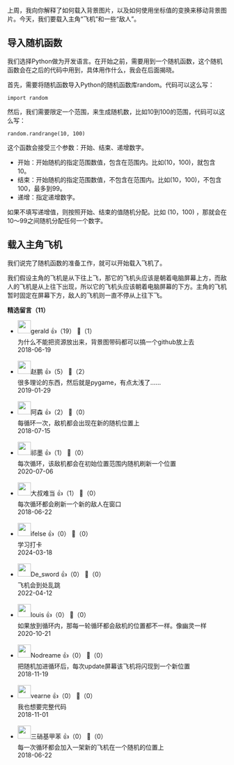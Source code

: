 上周，我向你解释了如何载入背景图片，以及如何使用坐标值的变换来移动背景图片。今天，我们要载入主角“飞机”和一些“敌人”。

## 导入随机函数

我们选择Python做为开发语言。在开始之前，需要用到一个随机函数，这个随机函数会在之后的代码中用到，具体用作什么，我会在后面揭晓。

首先，需要将随机函数导入Python的随机函数库random。代码可以这么写：

```
import random
```

然后，我们需要限定一个范围，来生成随机数，比如10到100的范围，代码可以这么写：

```
random.randrange(10, 100)
```

这个函数会接受三个参数：开始、结束、递增数字。

- 开始：开始随机的指定范围数值，包含在范围内。比如(10，100)，就包含10。
- 结束：开始随机的指定范围数值，不包含在范围内。比如(10，100)，不包含100，最多到99。
- 递增：指定递增数字。

如果不填写递增值，则按照开始、结束的值随机分配。比如 (10，100) ，那就会在10～99之间随机分配任何一个数字。

## 载入主角飞机

我们说完了随机函数的准备工作，就可以开始载入飞机了。

我们假设主角的飞机是从下往上飞，那它的飞机头应该是朝着电脑屏幕上方，而敌人的飞机是从上往下出现，所以它的飞机头应该朝着电脑屏幕的下方。主角的飞机暂时固定在屏幕下方，敌人的飞机则一直不停从上往下飞。
<div><strong>精选留言（11）</strong></div><ul>
<li><img src="https://thirdwx.qlogo.cn/mmopen/vi_32/PiajxSqBRaELib1YribQ4f3KLgjaTCLVPr9LSzmOvWNzib8dnHlWvwffg4RuJYs0HRYLiaDBRiaTSP0v0hia2QjggWmgA/132" width="30px"><span>gerald</span> 👍（19） 💬（1）<div>为什么不能把资源放出来，背景图带码都可以搞一个github放上去</div>2018-06-19</li><br/><li><img src="" width="30px"><span>赵鹏</span> 👍（5） 💬（2）<div>很多理论的东西，然后就是pygame，有点太浅了……</div>2019-01-29</li><br/><li><img src="https://static001.geekbang.org/account/avatar/00/11/62/3b/4f2a1ab9.jpg" width="30px"><span>阿森</span> 👍（2） 💬（0）<div>每循环一次，敌机都会出现在新的随机位置上</div>2018-07-15</li><br/><li><img src="https://static001.geekbang.org/account/avatar/00/1e/11/37/9e279efe.jpg" width="30px"><span>祁墨</span> 👍（1） 💬（0）<div>每次循环，该敌机都会在初始位置范围内随机刷新一个位置</div>2020-07-06</li><br/><li><img src="https://static001.geekbang.org/account/avatar/00/11/78/d6/1dbae42c.jpg" width="30px"><span>大叔难当</span> 👍（1） 💬（0）<div>每次循环都会刷新一个新的敌人在窗口</div>2018-06-22</li><br/><li><img src="https://static001.geekbang.org/account/avatar/00/26/eb/d7/90391376.jpg" width="30px"><span>ifelse</span> 👍（0） 💬（0）<div>学习打卡</div>2024-03-18</li><br/><li><img src="https://static001.geekbang.org/account/avatar/00/14/e5/0d/8114646a.jpg" width="30px"><span>De_sword</span> 👍（0） 💬（0）<div>飞机会到处乱跳</div>2022-04-12</li><br/><li><img src="https://static001.geekbang.org/account/avatar/00/1e/92/1e/c108b65a.jpg" width="30px"><span>louis</span> 👍（0） 💬（0）<div>如果放到循环内，那每一轮循环都会敌机的位置都不一样。像幽灵一样</div>2020-10-21</li><br/><li><img src="https://static001.geekbang.org/account/avatar/00/11/23/bf/071dbb60.jpg" width="30px"><span>Nodreame</span> 👍（0） 💬（0）<div>把随机加进循环后，每次update屏幕该飞机将闪现到一个新位置</div>2018-11-19</li><br/><li><img src="https://static001.geekbang.org/account/avatar/00/0f/5c/0a/1bd98d4b.jpg" width="30px"><span>vearne</span> 👍（0） 💬（0）<div>我也想要完整代码</div>2018-11-01</li><br/><li><img src="" width="30px"><span>三硝基甲苯</span> 👍（0） 💬（0）<div>每一次循环都会加入一架新的飞机在一个随机的位置上</div>2018-06-22</li><br/>
</ul>